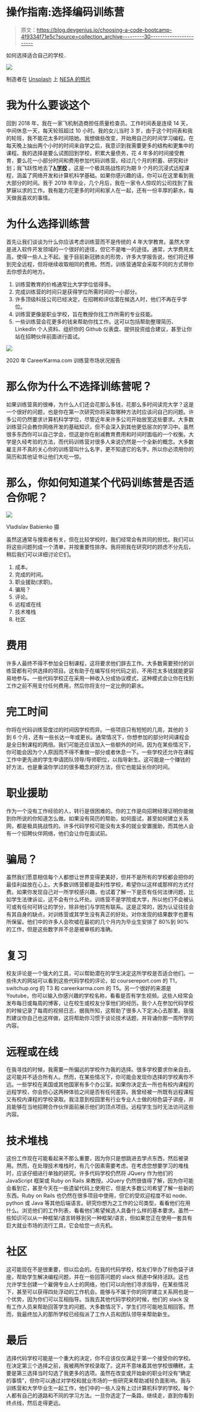 # 操作指南:选择编码训练营

> 原文：<https://blog.devgenius.io/choosing-a-code-bootcamp-4f9334f71e5c?source=collection_archive---------30----------------------->

如何选择适合自己的学校..

![](img/45cc38c33dd7258441c8fe97e95fc02a.png)

制造者在 [Unsplash](https://unsplash.com/s/photos/code-bootcamp?utm_source=unsplash&utm_medium=referral&utm_content=creditCopyText) 上 [NESA 的照片](https://unsplash.com/@nesabymakers?utm_source=unsplash&utm_medium=referral&utm_content=creditCopyText)

# 我为什么要谈这个

回到 2018 年，我在一家飞机制造商担任质量检查员。工作时间表是连续 14 天，中间休息一天，每天轮班超过 10 小时。我的女儿当时 3 岁，由于这个时间表和我的轮班，我不能花太多时间陪她。我想做些改变，开始用自己的时间学习编程。在每天晚上抽出两个小时的时间来自学之后，我意识到我需要更多的结构和更集中的课程。我的选择是要么试图回到学校，积累大量债务，花 4 年多的时间接受教育，要么花一小部分时间和费用参加代码训练营。经过几个月的积蓄、研究和计划；我飞跃性地去了[**λ学校**](https://lambdaschool.com/) 。这是一个极具挑战性的为期 9 个月的沉浸式远程课程，涵盖了网络开发和计算机科学基础。如果你感兴趣的话，你可以在这里看到我大部分的时间。我于 2019 年毕业，几个月后，我在一家令人惊叹的公司找到了我梦寐以求的工作。我有能力花更多的时间和家人在一起，还有一份丰厚的薪水，每天做我喜欢的事情。

# 为什么选择训练营

首先让我们谈谈为什么你应该考虑训练营而不是传统的 4 年大学教育。虽然大学是进入软件开发领域的一个很好的途径，但它不是唯一的途径。通常，大学费用太高，使得一些人上不起。鉴于目前新冠肺炎的形势，许多大学报告说，他们将迁移到完全远程，但将继续收取相同的费用。然而，训练营通常会采取不同的方式带你去你想去的地方。

1.  训练营教育的价格通常比大学学位低得多。
2.  完成训练营的时间只是获得学位所需时间的一小部分。
3.  许多顶级科技公司已经决定，在招聘和评估潜在候选人时，他们不再在乎学位。
4.  训练营更像是职业学校，旨在教授你找工作所需的专业技能。
5.  一些训练营会花更多的钱来帮助你找工作。这可以包括帮助整理简历、LinkedIn 个人资料、组织你的 Github 仪表盘、提供投资组合建议，甚至让你站在招聘伙伴前面进行面试。

![](img/8a97fabcad848eda7fd0212f777b7ee0.png)

2020 年 CareerKarma.com 训练营市场状况报告

# 那么你为什么不选择训练营呢？

如果训练营真的很棒，为什么人们还会花那么多钱，花那么多时间读完大学？这是一个很好的问题，也是你在第一次研究你将采取哪种方法时应该问自己的问题。许多公司仍然要求计算机科学学位，尽管近年来许多公司开始放宽这些要求。大多数训练营只会教你网络开发的基础知识，但不会深入到其他更低层次的学习中。虽然很多东西你可以自己学会，但这是你在削减教育费用和时间时面临的一个权衡。大学是久经考验的方法，而代码训练营对很多人来说仍然是一个全新的概念。大多数雇主并不真的关心你的训练营叫什么名字，更不知道它的名字。所以你必须用你的简历和其他证书让他们大吃一惊。

# 那么，你如何知道某个代码训练营是否适合你呢？

![](img/a444f3dcef0f694b048d1294e3f49304.png)

Vladislav Babienko 摄

虽然这通常与搜索者有关，但在比较学校时，我们经常会有共同的担忧。我们可以将这些问题列成一个清单，并按重要性排序。我将把我在研究时的顾虑不分先后，稍后我们可以详细讨论它们。

1.  成本。
2.  完成的时间。
3.  职业援助(求职)。
4.  骗局？
5.  评论。
6.  远程或在线
7.  技术堆栈
8.  社区

# 费用

许多人最终不得不参加全日制课程，这将要求他们辞去工作。大多数需要预付的训练营都有可供选择的项目。这有助于在编写任何代码之前，不用花太多钱就能更容易地参与。一些代码学校正在采用一种收入分成协议模式，这种模式会让你在找到工作之前不用支付任何费用，然后你将支付一定比例的薪水。

# 完工时间

你将在代码训练营度过的时间因学校而异。一些项目只有短短的几周，其他的 3 到 6 个月，还有一些长达一年或更长。通常情况下，你想参加的部分时间课程会是全日制课程的两倍。我们可能还应该加入一些额外的时间，因为在某些情况下，你可能会因为个人原因而不得不重做一部分或者休息一下。一些学校还允许在课程工作中更先进的学生申请团队领导/导师职位，以指导新生。这可能是一个赚钱的好方法，也是重温你学过的很多概念的好方法，但它也能延长你的时间。

# 职业援助

作为一个没有工作经验的人，转行是很困难的。你的工作是向招聘经理证明你能做到你所说的你知道怎么做。如果没有简历的帮助，如何面试，甚至如何建立关系网，都是极具挑战性的。许多代码学校可能没有太多的就业安置援助，而其他人会有一个招聘伙伴网络，他们会让你在面试前。

# 骗局？

虽然我们愿意相信每个人都想让世界变得更美好，但并不是所有的学校都会把你的最佳利益放在心上。大多数训练营都是盈利性学校，希望你以这样或那样的方式付费。如果你发现自己对一所学校感兴趣，也试着了解一下是否有任何法律问题，比如学生法律诉讼，这不会有什么坏处。训练营不是学院或大学，所以他们不会被认可或有任何可转让的学分，除非他们与学院有联系。这是正常的，因为认证往往会有其自身的缺点，对训练营或其学生没有真正的好处。对你发现的结果数字也要有所保留。他们中的许多人会吹嘘在最初的几个月内为毕业生安排了 80%到 90%的工作，但是这些数字并不总是被审核的准确。

# 复习

校友评论是一个强大的工具，可以帮助潜在的学生决定这所学校是否适合他们。一些伟大的网站可以看到这些代码学校的评论，如 coursereport.com 的 T1，switchup.org 的 T3 和 careerkarma.com 的 T5。另一个很好的来源是 Youtube，你可以输入你感兴趣的学校名称，看看是否有学生视频。这些人经常会发布每日或每周的博客，让在校生或校友分享他们的经历。我个人在参加代码学校的时候记录了每周的视频日志，据我所知，这帮助了很多人下定决心去那里。我强烈建议你自己也这样做，这将帮助你习惯于谈论技术话题，并背诵你那一周所学的内容。

# 远程或在线

在我寻找的时候，我需要一所偏远的学校作为我的选择。很多学校要求你亲自去，这可能并不适合所有人。然而，在某些情况下，你可能会发现你选择的学校离你不远。一些学校在美国或其他国家有多个办公室。如果你决定去一所也有校内课程的远程学校，你会担心这两种体验之间是否有任何差异。我曾经被一所既有远程课程又有校内课程的学校录取。我注意到校园里有行业专业人士做的棕色袋子讲座，并且能够在当地招聘合作伙伴面前展示他们的顶点项目。远程学生当时无法访问这些内容。

# 技术堆栈

这份工作现在可能看起来不那么重要，因为你只是想跳进去学点东西，然后被录用。然而，在处理技术堆栈时，有几个因素需要考虑。在考虑您想要学习的堆栈时，应该仔细进行单独的研究。许多代码学校仍然将 JQuery 作为他们的 JavaScript 框架或 Ruby on Rails 来教授。JQuery 仍然很值得了解，因为你可能会看到它，甚至今天在一些遗留代码上使用它，但是大多数公司希望了解一些新的东西。Ruby on Rails 也仍然在很多项目中使用，但它的受欢迎程度不如 node、python 或 Java 等其他后端语言。研究你想为之工作的公司类型，看看他们在用什么。浏览他们的工作列表，看看他们希望候选人具备什么样的基本要求。虽然一些知识可以从一种框架/语言转移到另一种框架/语言，但如果您正在使用一套具有巨大就业市场的流行工具，它会给您一点先机。

# 社区

这可能现在不是很重要，但以后会的。在我的代码学校，校友们举办了棕色袋子讲座，帮助学生解决编程问题，并在一些回答问题的 slack 频道中保持活跃。这也允许学生创建一个雇佣专业人士的网络，他们可以向他们寻求指导，在某些情况下，甚至可以获得四处浮动的工作机会。能够与不属于你的同学建立关系网也是一个优势，因为你们可以互相指导。当我去其他代码学校的时候，他们的 slack 没有工作人员来帮助回答学生的问题。大多数情况下，学生们尽可能地互相回答。然而，我最终加入的那所学校已经指派了工作人员和团队领导来帮助新生。

# 最后

选择代码学校可能是一个重大的决定，你不应该仅仅满足于第一个接受你的学校。在决定第三个选择之前，我被两所学校录取了。这并不意味着其他学校很糟糕，主要是第三选择当时勾选了我更多的选项。虽然在改变或开始新的职业时没有“确定的事情”，但你可以通过对学校和就业市场的一些研究来帮助减轻负面影响。我与训练营和大学毕业生一起工作，他们中的一些人没有上过计算机科学的学校。每个人都有自己的道路和不同的学习方法。一旦你选定了一条路，继续走，直到你看到终点线，然后走得更远。